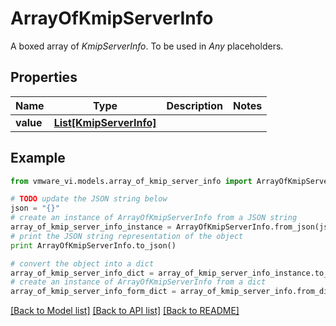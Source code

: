 # ArrayOfKmipServerInfo

A boxed array of *KmipServerInfo*. To be used in *Any* placeholders. 

## Properties
Name | Type | Description | Notes
------------ | ------------- | ------------- | -------------
**value** | [**List[KmipServerInfo]**](KmipServerInfo.md) |  | 

## Example

```python
from vmware_vi.models.array_of_kmip_server_info import ArrayOfKmipServerInfo

# TODO update the JSON string below
json = "{}"
# create an instance of ArrayOfKmipServerInfo from a JSON string
array_of_kmip_server_info_instance = ArrayOfKmipServerInfo.from_json(json)
# print the JSON string representation of the object
print ArrayOfKmipServerInfo.to_json()

# convert the object into a dict
array_of_kmip_server_info_dict = array_of_kmip_server_info_instance.to_dict()
# create an instance of ArrayOfKmipServerInfo from a dict
array_of_kmip_server_info_form_dict = array_of_kmip_server_info.from_dict(array_of_kmip_server_info_dict)
```
[[Back to Model list]](../README.md#documentation-for-models) [[Back to API list]](../README.md#documentation-for-api-endpoints) [[Back to README]](../README.md)


